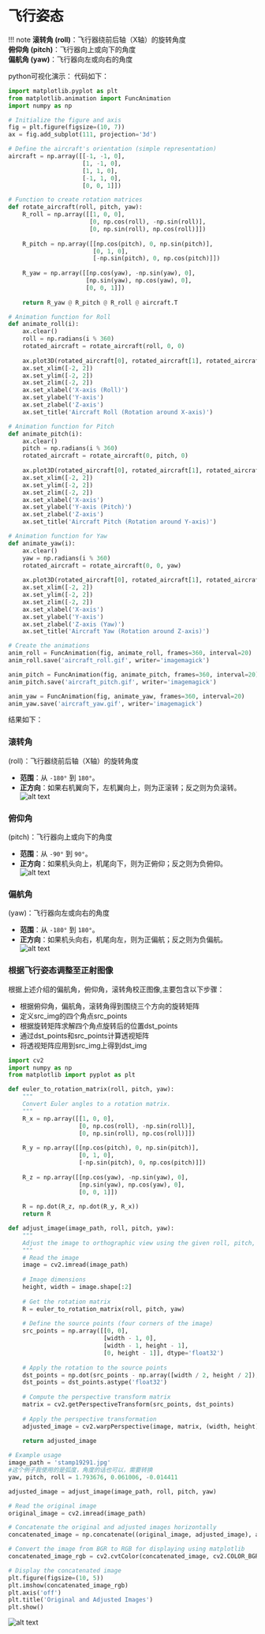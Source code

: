 <!--
 * @Descripttion: 
 * @Author: xujg
 * @version: 
 * @Date: 2024-07-12 10:50:17
 * @LastEditTime: 2024-07-16 17:37:37
-->
# 飞行姿态

!!! note
    **滚转角 (roll)**：飞行器绕前后轴（X轴）的旋转角度  
    **俯仰角 (pitch)**：飞行器向上或向下的角度  
    **偏航角 (yaw)**：飞行器向左或向右的角度


python可视化演示：
代码如下：
```python
import matplotlib.pyplot as plt
from matplotlib.animation import FuncAnimation
import numpy as np

# Initialize the figure and axis
fig = plt.figure(figsize=(10, 7))
ax = fig.add_subplot(111, projection='3d')

# Define the aircraft's orientation (simple representation)
aircraft = np.array([[-1, -1, 0],
                     [1, -1, 0],
                     [1, 1, 0],
                     [-1, 1, 0],
                     [0, 0, 1]])

# Function to create rotation matrices
def rotate_aircraft(roll, pitch, yaw):
    R_roll = np.array([[1, 0, 0],
                       [0, np.cos(roll), -np.sin(roll)],
                       [0, np.sin(roll), np.cos(roll)]])
    
    R_pitch = np.array([[np.cos(pitch), 0, np.sin(pitch)],
                        [0, 1, 0],
                        [-np.sin(pitch), 0, np.cos(pitch)]])
    
    R_yaw = np.array([[np.cos(yaw), -np.sin(yaw), 0],
                      [np.sin(yaw), np.cos(yaw), 0],
                      [0, 0, 1]])
    
    return R_yaw @ R_pitch @ R_roll @ aircraft.T

# Animation function for Roll
def animate_roll(i):
    ax.clear()
    roll = np.radians(i % 360)
    rotated_aircraft = rotate_aircraft(roll, 0, 0)
    
    ax.plot3D(rotated_aircraft[0], rotated_aircraft[1], rotated_aircraft[2], 'o-')
    ax.set_xlim([-2, 2])
    ax.set_ylim([-2, 2])
    ax.set_zlim([-2, 2])
    ax.set_xlabel('X-axis (Roll)')
    ax.set_ylabel('Y-axis')
    ax.set_zlabel('Z-axis')
    ax.set_title('Aircraft Roll (Rotation around X-axis)')

# Animation function for Pitch
def animate_pitch(i):
    ax.clear()
    pitch = np.radians(i % 360)
    rotated_aircraft = rotate_aircraft(0, pitch, 0)
    
    ax.plot3D(rotated_aircraft[0], rotated_aircraft[1], rotated_aircraft[2], 'o-')
    ax.set_xlim([-2, 2])
    ax.set_ylim([-2, 2])
    ax.set_zlim([-2, 2])
    ax.set_xlabel('X-axis')
    ax.set_ylabel('Y-axis (Pitch)')
    ax.set_zlabel('Z-axis')
    ax.set_title('Aircraft Pitch (Rotation around Y-axis)')

# Animation function for Yaw
def animate_yaw(i):
    ax.clear()
    yaw = np.radians(i % 360)
    rotated_aircraft = rotate_aircraft(0, 0, yaw)
    
    ax.plot3D(rotated_aircraft[0], rotated_aircraft[1], rotated_aircraft[2], 'o-')
    ax.set_xlim([-2, 2])
    ax.set_ylim([-2, 2])
    ax.set_zlim([-2, 2])
    ax.set_xlabel('X-axis')
    ax.set_ylabel('Y-axis')
    ax.set_zlabel('Z-axis (Yaw)')
    ax.set_title('Aircraft Yaw (Rotation around Z-axis)')

# Create the animations
anim_roll = FuncAnimation(fig, animate_roll, frames=360, interval=20)
anim_roll.save('aircraft_roll.gif', writer='imagemagick')

anim_pitch = FuncAnimation(fig, animate_pitch, frames=360, interval=20)
anim_pitch.save('aircraft_pitch.gif', writer='imagemagick')

anim_yaw = FuncAnimation(fig, animate_yaw, frames=360, interval=20)
anim_yaw.save('aircraft_yaw.gif', writer='imagemagick')
```

结果如下：

### 滚转角 
(roll)：飞行器绕前后轴（X轴）的旋转角度  
* **范围**：从 `-180°` 到 `180°`。  
* **正方向**：如果右机翼向下，左机翼向上，则为正滚转；反之则为负滚转。  
![alt text](./img/aircraft_roll.gif)

### 俯仰角 
(pitch)：飞行器向上或向下的角度  
* **范围**：从 `-90°` 到 `90°`。  
* **正方向**：如果机头向上，机尾向下，则为正俯仰；反之则为负俯仰。  
![alt text](./img/aircraft_pitch.gif)

### 偏航角
(yaw)：飞行器向左或向右的角度  
* **范围**：从 `-180°` 到 `180°`。  
* **正方向**：如果机头向右，机尾向左，则为正偏航；反之则为负偏航。  
![alt text](./img/aircraft_yaw.gif)




### 根据飞行姿态调整至正射图像

根据上述介绍的偏航角，俯仰角，滚转角校正图像,主要包含以下步骤：

* 根据俯仰角，偏航角，滚转角得到围绕三个方向的旋转矩阵
* 定义src_img的四个角点src_points
* 根据旋转矩阵求解四个角点旋转后的位置dst_points
* 通过dst_points和src_points计算透视矩阵
* 将透视矩阵应用到src_img上得到dst_img

```python
import cv2
import numpy as np
from matplotlib import pyplot as plt

def euler_to_rotation_matrix(roll, pitch, yaw):
    """
    Convert Euler angles to a rotation matrix.
    """
    R_x = np.array([[1, 0, 0],
                    [0, np.cos(roll), -np.sin(roll)],
                    [0, np.sin(roll), np.cos(roll)]])
    
    R_y = np.array([[np.cos(pitch), 0, np.sin(pitch)],
                    [0, 1, 0],
                    [-np.sin(pitch), 0, np.cos(pitch)]])
    
    R_z = np.array([[np.cos(yaw), -np.sin(yaw), 0],
                    [np.sin(yaw), np.cos(yaw), 0],
                    [0, 0, 1]])
    
    R = np.dot(R_z, np.dot(R_y, R_x))
    return R

def adjust_image(image_path, roll, pitch, yaw):
    """
    Adjust the image to orthographic view using the given roll, pitch, and yaw angles.
    """
    # Read the image
    image = cv2.imread(image_path)
    
    # Image dimensions
    height, width = image.shape[:2]
    
    # Get the rotation matrix
    R = euler_to_rotation_matrix(roll, pitch, yaw)
    
    # Define the source points (four corners of the image)
    src_points = np.array([[0, 0],
                           [width - 1, 0],
                           [width - 1, height - 1],
                           [0, height - 1]], dtype='float32')
    
    # Apply the rotation to the source points
    dst_points = np.dot(src_points - np.array([width / 2, height / 2]), R[:2, :2].T) + np.array([width / 2, height / 2])
    dst_points = dst_points.astype('float32')
    
    # Compute the perspective transform matrix
    matrix = cv2.getPerspectiveTransform(src_points, dst_points)
    
    # Apply the perspective transformation
    adjusted_image = cv2.warpPerspective(image, matrix, (width, height))
    
    return adjusted_image

# Example usage
image_path = 'stamp19291.jpg'
#这个例子我使用的是弧度，角度的话也可以，需要转换
yaw, pitch, roll = 1.793676, 0.061006, -0.014411

adjusted_image = adjust_image(image_path, roll, pitch, yaw)

# Read the original image
original_image = cv2.imread(image_path)

# Concatenate the original and adjusted images horizontally
concatenated_image = np.concatenate((original_image, adjusted_image), axis=1)

# Convert the image from BGR to RGB for displaying using matplotlib
concatenated_image_rgb = cv2.cvtColor(concatenated_image, cv2.COLOR_BGR2RGB)

# Display the concatenated image
plt.figure(figsize=(10, 5))
plt.imshow(concatenated_image_rgb)
plt.axis('off')
plt.title('Original and Adjusted Images')
plt.show()
```

![alt text](./img/output.png)